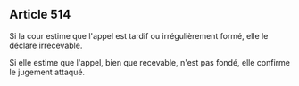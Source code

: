 Article 514
----
Si la cour estime que l'appel est tardif ou irrégulièrement formé, elle le
déclare irrecevable.

Si elle estime que l'appel, bien que recevable, n'est pas fondé, elle confirme
le jugement attaqué.
